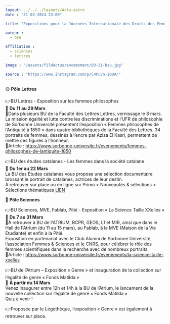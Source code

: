 ```yaml
---
layout: ../../../layouts/Actu.astro
date : "31-03-2024 23:00"

title: "Expositions pour la Journées Internationale des Droits des Femmes"

auteur :
  - bsu

affiliation :
  - sciences
  - lettres

image : "/assets/fildactus/encemoment/03-31-bsu.jpg"

source : "https://www.instagram.com/p/C4Puvn-IOUA/"
---
```


🟡 __Pôle Lettres__

👉BU Lettres - Exposition sur les femmes philosophes  
📅 __Du 11 au 29 Mars__  
📍Dans plusieurs BU de la Faculté des Lettres Lettres, vernissage le 8 mars.  
La mission égalité et lutte contre les discriminations et l’UFR de philosophie de Sorbonne Université présentent l’exposition « Femmes philosophes de l’Antiquité à 1850 » dans quatre bibliothèques de la Faculté des Lettres. 34 portraits de femmes, dessinés à l’encre par Aziza El Kasri, permettent de mettre ces figures à l’honneur.  
🔗Article : https://www.sorbonne-universite.fr/evenements/femmes-philosophes-de-lantiquite-1850

👉BU des études catalanes - Les femmes dans la société catalane  
📅 __Du 1er au 22 Mars__  
La BU des Études catalanes vous propose une sélection documentaire brossant le portrait de catalanes, actrices de leur destin.  
À retrouver sur place ou en ligne sur Primo > Nouveautés & sélections > Sélections thématiques [LIEN](https://sorbonne-universite.primo.exlibrisgroup.com/discovery/collectionDiscovery?vid=33BSU_INST:33BSU&collectionId=81266259300006616)

🔵 __Pôle Sciences__

👉BU Sciences, MVE, Fablab, Pitié - Exposition « La Science Taille XXelles »  
📅 __Du 7 au 31 Mars__  
📍À retrouver à BU de l'ATRIUM, BCPR, GEOS, L1 et MIR, ainsi que dans le Hall de l'Atrium (du 11 au 15 mars), au Fablab, à la MVE (Maison de la Vie Etudiante) et enfin à la Pitié.  
Exposition en partenariat avec le Club Alumni de Sorbonne Université, l’association Femmes & Sciences et le CNRS, pour célébrer le rôle des femmes scientifiques dans la recherche avec de nombreux portraits.  
🔗Article : https://www.sorbonne-universite.fr/evenements/la-science-taille-xxelles

👉BU de l’Atrium – Exposition « Genre » et inauguration de la collection sur l’égalité de genre « Fonds Matilda »  
📅 __À partir du 14 Mars__  
Venez inaugurer entre 12h et 14h à la BU de l’Atrium, le lancement de la nouvelle collection sur l’égalité de genre « Fonds Matilda »  
Quiz à venir !

👉Proposée par le Légothèque, l’exposition « Genre » est également à retrouver sur place.